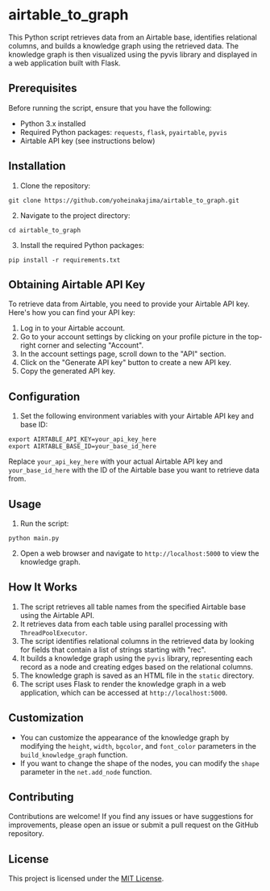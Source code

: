 # airtable_to_graph

This Python script retrieves data from an Airtable base, identifies relational columns, and builds a knowledge graph using the retrieved data. The knowledge graph is then visualized using the pyvis library and displayed in a web application built with Flask.

## Prerequisites

Before running the script, ensure that you have the following:

- Python 3.x installed
- Required Python packages: `requests`, `flask`, `pyairtable`, `pyvis`
- Airtable API key (see instructions below)

## Installation

1. Clone the repository:

  ```
  git clone https://github.com/yoheinakajima/airtable_to_graph.git
  ```

2. Navigate to the project directory:

  ```
  cd airtable_to_graph
  ```

3. Install the required Python packages:

  ```
  pip install -r requirements.txt
  ```

## Obtaining Airtable API Key

To retrieve data from Airtable, you need to provide your Airtable API key. Here's how you can find your API key:

1. Log in to your Airtable account.
2. Go to your account settings by clicking on your profile picture in the top-right corner and selecting "Account".
3. In the account settings page, scroll down to the "API" section.
4. Click on the "Generate API key" button to create a new API key.
5. Copy the generated API key.

## Configuration

1. Set the following environment variables with your Airtable API key and base ID:

  ```
  export AIRTABLE_API_KEY=your_api_key_here
  export AIRTABLE_BASE_ID=your_base_id_here
  ```

  Replace `your_api_key_here` with your actual Airtable API key and `your_base_id_here` with the ID of the Airtable base you want to retrieve data from.

## Usage

1. Run the script:

  ```
  python main.py
  ```

2. Open a web browser and navigate to `http://localhost:5000` to view the knowledge graph.

## How It Works

1. The script retrieves all table names from the specified Airtable base using the Airtable API.
2. It retrieves data from each table using parallel processing with `ThreadPoolExecutor`.
3. The script identifies relational columns in the retrieved data by looking for fields that contain a list of strings starting with "rec".
4. It builds a knowledge graph using the `pyvis` library, representing each record as a node and creating edges based on the relational columns.
5. The knowledge graph is saved as an HTML file in the `static` directory.
6. The script uses Flask to render the knowledge graph in a web application, which can be accessed at `http://localhost:5000`.

## Customization

- You can customize the appearance of the knowledge graph by modifying the `height`, `width`, `bgcolor`, and `font_color` parameters in the `build_knowledge_graph` function.
- If you want to change the shape of the nodes, you can modify the `shape` parameter in the `net.add_node` function.

## Contributing

Contributions are welcome! If you find any issues or have suggestions for improvements, please open an issue or submit a pull request on the GitHub repository.

## License

This project is licensed under the [MIT License](LICENSE).
